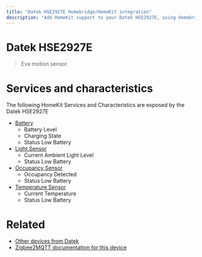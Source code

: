 ```yaml
---
title: "Datek HSE2927E Homebridge/HomeKit integration"
description: "Add HomeKit support to your Datek HSE2927E, using Homebridge, Zigbee2MQTT and homebridge-z2m."
---
```

<!---
This file has been GENERATED using src/docgen/docgen.ts
DO NOT EDIT THIS FILE MANUALLY!
-->
# Datek HSE2927E
> Eva motion sensor


# Services and characteristics
The following HomeKit Services and Characteristics are exposed by
the Datek HSE2927E

* [Battery](../../battery.md)
  * Battery Level
  * Charging State
  * Status Low Battery
* [Light Sensor](../../sensors.md)
  * Current Ambient Light Level
  * Status Low Battery
* [Occupancy Sensor](../../sensors.md)
  * Occupancy Detected
  * Status Low Battery
* [Temperature Sensor](../../sensors.md)
  * Current Temperature
  * Status Low Battery


# Related
* [Other devices from Datek](../index.md#datek)
* [Zigbee2MQTT documentation for this device](https://www.zigbee2mqtt.io/devices/HSE2927E.html)